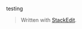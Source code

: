 testing


> Written with [StackEdit](https://stackedit.io/).
<!--stackedit_data:
eyJoaXN0b3J5IjpbLTEyNDIyMjQ3NTJdfQ==
-->
